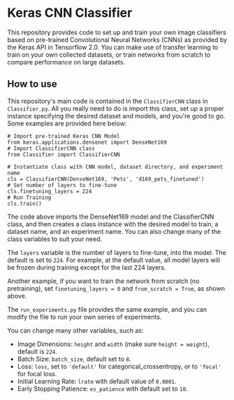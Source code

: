 # Keras CNN Classifier

This repository provides code to set up and train your own image classifiers based on pre-trained Convolutional Neural Networks (CNNs) as provided by the Keras API in Tensorflow 2.0. You can make use of transfer learning to train on your own collected datasets, or train networks from scratch to compare performance on large datasets.

## How to use

This repository's main code is contained in the `ClassifierCNN` class in `Classifier.py`. All you really need to do is import this class,
set up a proper instance specifying the desired dataset and models, and you're good to go. Some examples are provided here below:

```
# Import pre-trained Keras CNN Model
from keras.applications.densenet import DenseNet169
# Import ClassifierCNN class
from Classifier import ClassifierCNN

# Instantiate class with CNN model, dataset directory, and experiment name
cls = ClassifierCNN(DenseNet169, 'Pets', 'd169_pets_finetuned')
# Set number of layers to fine-tune
cls.finetuning_layers = 224
# Run Training
cls.train()
```
The code above imports the DenseNet169 model and the ClassifierCNN class, and then creates a class instance with the desired model to train, a dataset name, and an experiment name. You can also change many of the class variables to suit your need.

The `layers` variable is the number of layers to fine-tune, into the model. The default is set to `224`. For example, at the default value, all model layers will be frozen during training except for the last 224 layers.

Another example, if you want to train the network from scratch (no pretraining), set `finetuning_layers = 0` and `from_scratch = True`, as shown above.

The `run_experiments.py` file provides the same example, and you can modify the file to run your own series of experiments.

You can change many other variables, such as:

* Image Dimensions: `height` and `width` (make sure `height = weight`), default is `224`.
* Batch Size: `batch_size`, default set to `8`.
* Loss: `loss`, set to `'default'` for categorical_crossentropy, or to `'focal'` for focal loss.
* Initial Learning Rate: `lrate` with default value of `0.0001`.
* Early Stopping Patience: `es_patience` with default set to `10`.
